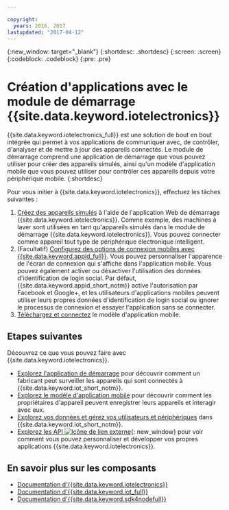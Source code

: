```yaml
---

copyright:
  years: 2016, 2017
lastupdated: "2017-04-12"
---
```


<!-- Common attributes used in the template are defined as follows: -->
{:new_window: target="\_blank"}
{:shortdesc: .shortdesc}
{:screen: .screen}
{:codeblock: .codeblock}
{:pre: .pre}

<!-- Note to writers - index.md and iot4egettingstarted.md are (almost) duplicates and a change to one should be made to both. index.md appears within the product app as the getting started page. iot4egettingstarted.md appears as the top level topic in the docs toc. -->

# Création d'applications avec le module de démarrage {{site.data.keyword.iotelectronics}}

{{site.data.keyword.iotelectronics_full}} est une solution de bout en bout intégrée qui permet à vos applications de communiquer avec, de contrôler, d'analyser et de mettre à jour des appareils connectés. Le module de démarrage comprend une application de démarrage que vous pouvez utiliser pour créer des appareils simulés, ainsi qu'un modèle d'application mobile que vous pouvez utiliser pour contrôler ces appareils depuis votre périphérique mobile.
{:shortdesc}

Pour vous initier à {{site.data.keyword.iotelectronics}}, effectuez les tâches suivantes :

1. [Créez des appareils simulés](https://console.ng.bluemix.net/docs/starters/IotElectronics/iot4ecreatingappliances.html) à l'aide de l'application Web de démarrage {{site.data.keyword.iotelectronics}}. Comme exemple, des machines à laver sont utilisées en tant qu'appareils simulés dans le module de démarrage {{site.data.keyword.iotelectronics}}. Vous pouvez connecter comme appareil tout type de périphérique électronique intelligent.
2. (Facultatif) [Configurez des options de connexion mobiles avec {{site.data.keyword.appid_full}}](https://console.ng.bluemix.net/docs/services/appid/index.html). Vous pouvez personnaliser l'apparence de l'écran de connexion qui s'affiche dans l'application mobile. Vous pouvez également activer ou désactiver l'utilisation des données d'identification de login social. Par défaut, {{site.data.keyword.appid_short_notm}} active l'autorisation par Facebook et Google+, et les utilisateurs d'applications mobiles peuvent utiliser leurs propres données d'identification de login social ou ignorer le processus de connexion et essayer l'application sans se connecter. 
3. [Téléchargez et connectez](https://console.ng.bluemix.net/docs/starters/IotElectronics/iotelectronics_config_mobile.html) le modèle d'application mobile.


## Etapes suivantes
Découvrez ce que vous pouvez faire avec {{site.data.keyword.iotelectronics}}.

- [Explorez l'application de démarrage](https://console.ng.bluemix.net/docs/starters/IotElectronics/iot4ecreatingappliances.html) pour découvrir comment un fabricant peut surveiller les appareils qui sont connectés à {{site.data.keyword.iot_short_notm}}.
- [Explorez le modèle d'application mobile](https://console.ng.bluemix.net/docs/starters/IotElectronics/iotelectronics_config_mobile.html) pour découvrir comment les propriétaires d'appareil peuvent enregistrer leurs appareils et interagir avec eux.
- [Explorez vos données et gérez vos utilisateurs et périphériques](iotelectronics_dashboard.html) dans {{site.data.keyword.iot_short_notm}}.
- [Explorez les API ![Icône de lien externe](../../icons/launch-glyph.svg)](http://ibmiotforelectronics.mybluemix.net/public/iot4eregistrationapi.html){: new_window} pour voir comment vous pouvez personnaliser et développer vos propres applications {{site.data.keyword.iotelectronics}}.

## En savoir plus sur les composants
- [Documentation d'{{site.data.keyword.iotelectronics}}](iotelectronics_overview.html)
- [Documentation d'{{site.data.keyword.iot_full}}](https://console.ng.bluemix.net/docs/services/IoT/index.html)
- [Documentation d'{{site.data.keyword.sdk4nodefull}}](https://console.ng.bluemix.net/docs/runtimes/nodejs/index.html#nodejs_runtime)
